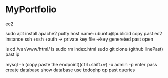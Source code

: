 # MyPortfolio
ec2

sudo apt install apache2
putty
host name: ubuntu@publicid copy past ec2 instance
ssh
+ssh
+auth ->  private key file ->key genereted past
open

ls
cd /var/www/html/
ls
sudo rm index.html
sudo git clone (github linePast)
past ip



mysql -h (copy paste the endpoint)(ctrl+shift+v) -u admin -p
enter pass
create database
show database 
use todophp
cp past queries
